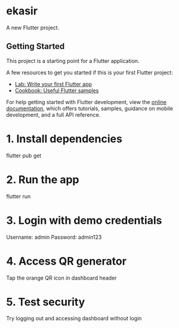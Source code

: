 # ekasir

A new Flutter project.

## Getting Started

This project is a starting point for a Flutter application.

A few resources to get you started if this is your first Flutter project:

- [Lab: Write your first Flutter app](https://docs.flutter.dev/get-started/codelab)
- [Cookbook: Useful Flutter samples](https://docs.flutter.dev/cookbook)

For help getting started with Flutter development, view the
[online documentation](https://docs.flutter.dev/), which offers tutorials,
samples, guidance on mobile development, and a full API reference.

# 1. Install dependencies
flutter pub get

# 2. Run the app
flutter run

# 3. Login with demo credentials
Username: admin
Password: admin123

# 4. Access QR generator
Tap the orange QR icon in dashboard header

# 5. Test security
Try logging out and accessing dashboard without login